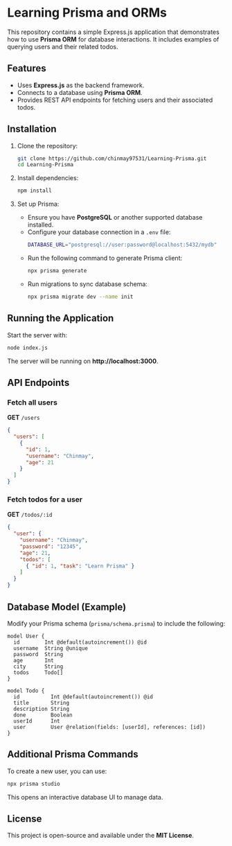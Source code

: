 # Learning Prisma and ORMs

This repository contains a simple Express.js application that demonstrates how to use **Prisma ORM** for database interactions. It includes examples of querying users and their related todos.

## Features
- Uses **Express.js** as the backend framework.
- Connects to a database using **Prisma ORM**.
- Provides REST API endpoints for fetching users and their associated todos.

## Installation

1. Clone the repository:
   ```sh
   git clone https://github.com/chinmay97531/Learning-Prisma.git
   cd Learning-Prisma
   ```

2. Install dependencies:
   ```sh
   npm install
   ```

3. Set up Prisma:
   - Ensure you have **PostgreSQL** or another supported database installed.
   - Configure your database connection in a `.env` file:
     ```sh
     DATABASE_URL="postgresql://user:password@localhost:5432/mydb"
     ```
   - Run the following command to generate Prisma client:
     ```sh
     npx prisma generate
     ```
   - Run migrations to sync database schema:
     ```sh
     npx prisma migrate dev --name init
     ```

## Running the Application

Start the server with:
```sh
node index.js
```
The server will be running on **http://localhost:3000**.

## API Endpoints

### Fetch all users
**GET** `/users`
```json
{
  "users": [
    {
      "id": 1,
      "username": "Chinmay",
      "age": 21
    }
  ]
}
```

### Fetch todos for a user
**GET** `/todos/:id`
```json
{
  "user": {
    "username": "Chinmay",
    "password": "12345",
    "age": 21,
    "todos": [
      { "id": 1, "task": "Learn Prisma" }
    ]
  }
}
```

## Database Model (Example)
Modify your Prisma schema (`prisma/schema.prisma`) to include the following:
```prisma
model User {
  id        Int @default(autoincrement()) @id
  username  String @unique
  password  String
  age       Int
  city      String
  todos     Todo[]
}

model Todo {
  id          Int @default(autoincrement()) @id
  title       String
  description String
  done        Boolean
  userId      Int
  user        User @relation(fields: [userId], references: [id])
}
```

## Additional Prisma Commands
To create a new user, you can use:
```sh
npx prisma studio
```
This opens an interactive database UI to manage data.

## License
This project is open-source and available under the **MIT License**.

